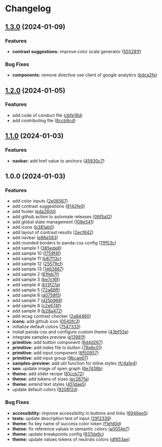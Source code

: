 # Changelog

## [1.3.0](https://github.com/AlexGarrixen/Cool-Contrast/compare/v1.2.0...v1.3.0) (2024-01-09)


### Features

* **contrast suggestions:** improve color scale generator ([555281f](https://github.com/AlexGarrixen/Cool-Contrast/commit/555281f0d48302c51d298952c2e8de9ad2ba2d81))


### Bug Fixes

* **components:** remove directive use client of google analytics ([bdce2fe](https://github.com/AlexGarrixen/Cool-Contrast/commit/bdce2fe67895690345001c2457b96c18932880a5))

## [1.2.0](https://github.com/AlexGarrixen/Cool-Contrast/compare/v1.1.0...v1.2.0) (2024-01-05)


### Features

* add code of conduct file ([cbfe18d](https://github.com/AlexGarrixen/Cool-Contrast/commit/cbfe18de1b2a5c270083a31da6413718d854d9be))
* add contributing file ([8ccb9cd](https://github.com/AlexGarrixen/Cool-Contrast/commit/8ccb9cd8f864ccf60162247d4f02a960e86baf83))

## [1.1.0](https://github.com/AlexGarrixen/Cool-Contrast/compare/v1.0.0...v1.1.0) (2024-01-03)


### Features

* **navbar:** add href value to anchors ([45930c7](https://github.com/AlexGarrixen/Cool-Contrast/commit/45930c7c36fb50c07bf66cf16e72a4f139b28a3b))

## 1.0.0 (2024-01-03)


### Features

* add color inputs ([2e08567](https://github.com/AlexGarrixen/Cool-Contrast/commit/2e08567f37a362e90658c1ae7b221af90e2e37bd))
* add contrast suggestions ([9142fe0](https://github.com/AlexGarrixen/Cool-Contrast/commit/9142fe07fdc302d596ce857addd04d2fb18906d0))
* add footer ([eda260d](https://github.com/AlexGarrixen/Cool-Contrast/commit/eda260da0c9d45475f0cbec98e238b5d267c026b))
* add github action to automate releases ([06f5a12](https://github.com/AlexGarrixen/Cool-Contrast/commit/06f5a1265815b14565186937ebcbbb2fc4db27aa))
* add global state management ([108e541](https://github.com/AlexGarrixen/Cool-Contrast/commit/108e541da46f89f9c15d5bdd2cb06a27ba590146))
* add icons ([b381ab0](https://github.com/AlexGarrixen/Cool-Contrast/commit/b381ab09d806205a6153bfa319aae7c6caea98b7))
* add layout of contrast results ([2ecf642](https://github.com/AlexGarrixen/Cool-Contrast/commit/2ecf642017eaa844b7abb14ac11f2fa64598eee4))
* add navbar ([e86e583](https://github.com/AlexGarrixen/Cool-Contrast/commit/e86e5837b25c07da08ae32303104889dab349982))
* add rounded borders to panda-css config ([11ff53c](https://github.com/AlexGarrixen/Cool-Contrast/commit/11ff53c0775414de5841742fa32390cdefd8b48e))
* add sample 1 ([385ede8](https://github.com/AlexGarrixen/Cool-Contrast/commit/385ede8dd4ba7405990f0c5ed2c955470e350c8a))
* add sample 10 ([f759f4f](https://github.com/AlexGarrixen/Cool-Contrast/commit/f759f4f1edd7d1eee2702d19de64e81dfe482e47))
* add sample 11 ([b87f13c](https://github.com/AlexGarrixen/Cool-Contrast/commit/b87f13c6e0c131280964e9266c7737c5b55e6372))
* add sample 12 ([25579cf](https://github.com/AlexGarrixen/Cool-Contrast/commit/25579cf337c3fb2785df82ecf755f71842384676))
* add sample 13 ([1463887](https://github.com/AlexGarrixen/Cool-Contrast/commit/1463887d49912636400b998e48e6f8aa53321ae7))
* add sample 2 ([61feb7f](https://github.com/AlexGarrixen/Cool-Contrast/commit/61feb7f749fe92164fa44c2faa3dbbbe28559096))
* add sample 3 ([be7c16f](https://github.com/AlexGarrixen/Cool-Contrast/commit/be7c16fc3d2f58547e973e00d512351d4e37eb6c))
* add sample 4 ([b13f27a](https://github.com/AlexGarrixen/Cool-Contrast/commit/b13f27a0900fdd0296be2be0933dc985651b76ab))
* add sample 5 ([72a88ff](https://github.com/AlexGarrixen/Cool-Contrast/commit/72a88ffc4672b00a74157b611ce1f59961992b58))
* add sample 6 ([a0759f5](https://github.com/AlexGarrixen/Cool-Contrast/commit/a0759f53980fe253595209cb88e1229a414400a2))
* add sample 7 ([d25b968](https://github.com/AlexGarrixen/Cool-Contrast/commit/d25b968f1d9d596ca7eb964accfebe7b0236fecb))
* add sample 8 ([c2e674f](https://github.com/AlexGarrixen/Cool-Contrast/commit/c2e674fe94d158f1ee0d2e45bb0d7930e1a5aa9e))
* add sample 9 ([b28a472](https://github.com/AlexGarrixen/Cool-Contrast/commit/b28a472f6e2963e49325cb41610be8733a190ec1))
* add wcag contrast checker ([2a84460](https://github.com/AlexGarrixen/Cool-Contrast/commit/2a84460c7524f4c525e7092919ca39f16881b2fc))
* **icons:** add github icon ([0540fc3](https://github.com/AlexGarrixen/Cool-Contrast/commit/0540fc3f2892907adf2d6de39b2dedac640978a2))
* initialize default colors ([7547333](https://github.com/AlexGarrixen/Cool-Contrast/commit/75473338effd3eb3623c0d08a22ed5fc39e5666a))
* install panda-css and configure custom theme ([43bf53e](https://github.com/AlexGarrixen/Cool-Contrast/commit/43bf53eedb6536aa47ccf20a6fd0aebbcc7fc70a))
* integrate samples preview ([e13981f](https://github.com/AlexGarrixen/Cool-Contrast/commit/e13981f6d1af05f89fb97dfc0e73854883343dfd))
* **primitive:** add button component ([6d4d267](https://github.com/AlexGarrixen/Cool-Contrast/commit/6d4d26779d41d107f596de9065446cfb0364de54))
* **primitive:** add index file to button ([78e8c01](https://github.com/AlexGarrixen/Cool-Contrast/commit/78e8c01f27c8f62bb44cc743ba51b6bbd3c98208))
* **primitive:** add input component ([6f50957](https://github.com/AlexGarrixen/Cool-Contrast/commit/6f509575145683c83a015988c0ad7855c18752d1))
* **primitive:** add input group ([9bcae67](https://github.com/AlexGarrixen/Cool-Contrast/commit/9bcae677d7ac329f48865211424d0b5ca9032a7f))
* **samples-preview:** add util function for inline styles ([fc4a1e4](https://github.com/AlexGarrixen/Cool-Contrast/commit/fc4a1e42fdaa0ca01ad8e2ef93d6d4843f23e745))
* **seo:** update image of open graph ([6e7d38b](https://github.com/AlexGarrixen/Cool-Contrast/commit/6e7d38b2a7f755cd30c6aa58b41c606d3008e6ee))
* **theme:** add slider recipe ([81ccb72](https://github.com/AlexGarrixen/Cool-Contrast/commit/81ccb72284b41a50d67fc2fb76b5ae7a67169151))
* **theme:** add tokens of sizes ([ec267fa](https://github.com/AlexGarrixen/Cool-Contrast/commit/ec267fa315c59ce9a4b417c8413a3dd30c034cbf))
* **theme:** extend text styles ([451dae5](https://github.com/AlexGarrixen/Cool-Contrast/commit/451dae5b0bdafa6bd932df0659e88b6a2461fd00))
* update default colors ([9208f2d](https://github.com/AlexGarrixen/Cool-Contrast/commit/9208f2d4c5fbb649e7ea4d0f34c300246bb6dba6))


### Bug Fixes

* **accessibility:** improve accessibility in buttons and links ([6946ee5](https://github.com/AlexGarrixen/Cool-Contrast/commit/6946ee51db14548c006724db53d0d57f8d03c1d4))
* **tests:** update description test of input ([29f2339](https://github.com/AlexGarrixen/Cool-Contrast/commit/29f23393e141fc5a111a74ceccbbc94b89c86f1c))
* **theme:** fix key name of success color token ([f1efd0d](https://github.com/AlexGarrixen/Cool-Contrast/commit/f1efd0d2768a5238ea43d59f6eb1c3e2cf52d001))
* **theme:** fix reference values in semantic colors ([a0004e7](https://github.com/AlexGarrixen/Cool-Contrast/commit/a0004e7f4bfdd0519b96bdb9a49ceb906f5a9551))
* **theme:** update breakpoints config ([937de6c](https://github.com/AlexGarrixen/Cool-Contrast/commit/937de6c02ef0cc6a6f28e055ef19737c0c8b6788))
* **theme:** update values tokens of neutrals colors ([df853ae](https://github.com/AlexGarrixen/Cool-Contrast/commit/df853ae1eb2f6190ebcdf25a5e8d722ce56cfd74))
